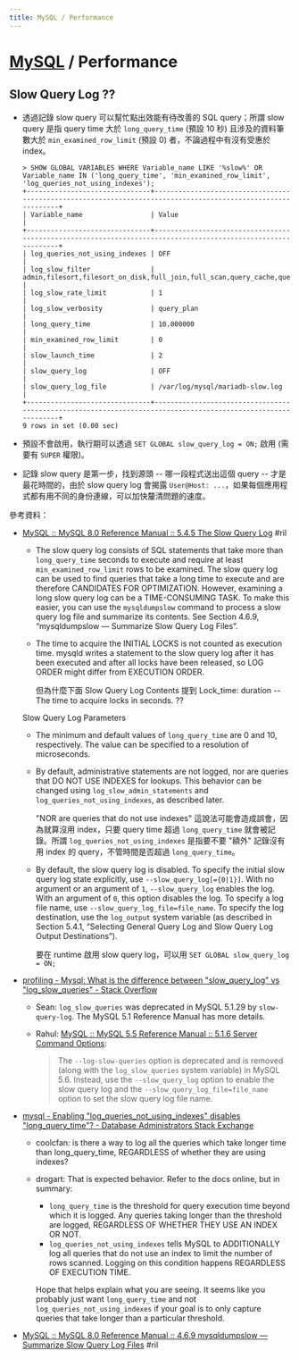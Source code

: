 ```yaml
---
title: MySQL / Performance
---
```

# [MySQL](mysql.md) / Performance

## Slow Query Log ??

  - 透過記錄 slow query 可以幫忙點出效能有待改善的 SQL query；所謂 slow query 是指 query time 大於 `long_query_time` (預設 10 秒) 且涉及的資料筆數大於 `min_examined_row_limit` (預設 0) 者，不論過程中有沒有受惠於 index。

        > SHOW GLOBAL VARIABLES WHERE Variable_name LIKE '%slow%' OR Variable_name IN ('long_query_time', 'min_examined_row_limit', 'log_queries_not_using_indexes');
        +-------------------------------+--------------------------------------------------------------------------------------------------------------+
        | Variable_name                 | Value                                                                                                        |
        +-------------------------------+--------------------------------------------------------------------------------------------------------------+
        | log_queries_not_using_indexes | OFF                                                                                                          |
        | log_slow_filter               | admin,filesort,filesort_on_disk,full_join,full_scan,query_cache,query_cache_miss,tmp_table,tmp_table_on_disk |
        | log_slow_rate_limit           | 1                                                                                                            |
        | log_slow_verbosity            | query_plan                                                                                                   |
        | long_query_time               | 10.000000                                                                                                    |
        | min_examined_row_limit        | 0                                                                                                            |
        | slow_launch_time              | 2                                                                                                            |
        | slow_query_log                | OFF                                                                                                          |
        | slow_query_log_file           | /var/log/mysql/mariadb-slow.log                                                                              |
        +-------------------------------+--------------------------------------------------------------------------------------------------------------+
        9 rows in set (0.00 sec)

  - 預設不會啟用，執行期可以透過 `SET GLOBAL slow_query_log = ON;` 啟用 (需要有 `SUPER` 權限)。
  - 記錄 slow query 是第一步，找到源頭 -- 哪一段程式送出這個 query -- 才是最花時間的，由於 slow query log 會揭露 `User@Host: ...`，如果每個應用程式都有用不同的身份連線，可以加快釐清問題的速度。

參考資料：

  - [MySQL :: MySQL 8\.0 Reference Manual :: 5\.4\.5 The Slow Query Log](https://dev.mysql.com/doc/refman/8.0/en/slow-query-log.html) #ril

      - The slow query log consists of SQL statements that take more than `long_query_time` seconds to execute and require at least `min_examined_row_limit` rows to be examined. The slow query log can be used to find queries that take a long time to execute and are therefore CANDIDATES FOR OPTIMIZATION. However, examining a long slow query log can be a TIME-CONSUMING TASK. To make this easier, you can use the `mysqldumpslow` command to process a slow query log file and summarize its contents. See Section 4.6.9, “mysqldumpslow — Summarize Slow Query Log Files”.

      - The time to acquire the INITIAL LOCKS is not counted as execution time. mysqld writes a statement to the slow query log after it has been executed and after all locks have been released, so LOG ORDER might differ from EXECUTION ORDER.

        但為什麼下面 Slow Query Log Contents 提到 Lock_time: duration -- The time to acquire locks in seconds. ??

    Slow Query Log Parameters

      - The minimum and default values of `long_query_time` are 0 and 10, respectively. The value can be specified to a resolution of microseconds.

      - By default, administrative statements are not logged, nor are queries that DO NOT USE INDEXES for lookups. This behavior can be changed using `log_slow_admin_statements` and `log_queries_not_using_indexes`, as described later.

        "NOR are queries that do not use indexes" 這說法可能會造成誤會，因為就算沒用 index，只要 query time 超過 `long_query_time` 就會被記錄。所謂 `log_queries_not_using_indexes` 是指要不要 "額外" 記錄沒有用 index 的 query，不管時間是否超過 `long_query_time`。

      - By default, the slow query log is disabled. To specify the initial slow query log state explicitly, use `--slow_query_log[={0|1}]`. With no argument or an argument of `1`, `--slow_query_log` enables the log. With an argument of `0`, this option disables the log. To specify a log file name, use `--slow_query_log_file=file_name`. To specify the log destination, use the `log_output` system variable (as described in Section 5.4.1, “Selecting General Query Log and Slow Query Log Output Destinations”).

        要在 runtime 啟用 slow query log，可以用 `SET GLOBAL slow_query_log = ON;`

  - [profiling \- Mysql: What is the difference between "slow\_query\_log" vs "log\_slow\_queries" \- Stack Overflow](https://stackoverflow.com/questions/10755151)

      - Sean: `log_slow_queries` was deprecated in MySQL 5.1.29 by `slow-query-log`. The MySQL 5.1 Reference Manual has more details.

      - Rahul: [MySQL :: MySQL 5\.5 Reference Manual :: 5\.1\.6 Server Command Options](https://dev.mysql.com/doc/refman/5.5/en/server-options.html#option_mysqld_log-slow-queries):

        > The `--log-slow-queries` option is deprecated and is removed (along with the `log_slow_queries` system variable) in MySQL 5.6. Instead, use the `--slow_query_log` option to enable the slow query log and the `--slow_query_log_file=file_name` option to set the slow query log file name.

  - [mysql \- Enabling "log\_queries\_not\_using\_indexes" disables "long\_query\_time"? \- Database Administrators Stack Exchange](https://dba.stackexchange.com/questions/29582)

      - coolcfan: is there a way to log all the queries which take longer time than long_query_time, REGARDLESS of whether they are using indexes?

      - drogart: That is expected behavior. Refer to the docs online, but in summary:

          - `long_query_time` is the threshold for query execution time beyond which it is logged. Any queries taking longer than the threshold are logged, REGARDLESS OF WHETHER THEY USE AN INDEX OR NOT.
          - `log_queries_not_using_indexes` tells MySQL to ADDITIONALLY log all queries that do not use an index to limit the number of rows scanned. Logging on this condition happens REGARDLESS OF EXECUTION TIME.

        Hope that helps explain what you are seeing. It seems like you probably just want `long_query_time` and not `log_queries_not_using_indexes` if your goal is to only capture queries that take longer than a particular threshold.

  - [MySQL :: MySQL 8\.0 Reference Manual :: 4\.6\.9 mysqldumpslow — Summarize Slow Query Log Files](https://dev.mysql.com/doc/refman/8.0/en/mysqldumpslow.html) #ril

